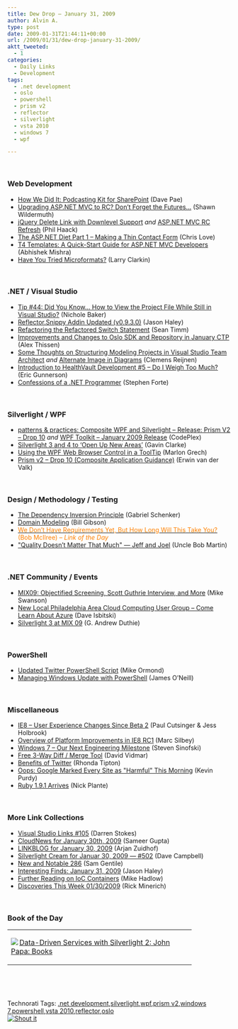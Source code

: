 ```yaml
---
title: Dew Drop – January 31, 2009
author: Alvin A.
type: post
date: 2009-01-31T21:44:11+00:00
url: /2009/01/31/dew-drop-january-31-2009/
aktt_tweeted:
  - 1
categories:
  - Daily Links
  - Development
tags:
  - .net development
  - oslo
  - powershell
  - prism v2
  - reflector
  - silverlight
  - vsta 2010
  - windows 7
  - wpf

---
```

&#160;

### Web Development

  * <a href="http://blogs.msdn.com/sharepoint/archive/2009/01/29/how-did-they-do-it-podcasting-kit-for-sharepoint.aspx" target="_blank">How We Did It: Podcasting Kit for SharePoint</a> (Dave Pae)
  * <a href="http://wildermuth.com/2009/01/30/Upgrading_ASP_NET_MVC_to_RC_Don_t_Forget_the_Futures" target="_blank">Upgrading ASP.NET MVC to RC? Don&#8217;t Forget the Futures&#8230;</a> (Shawn Wildermuth)
  * <a href="http://haacked.com/archive/2009/01/30/delete-link-with-downlevel-support.aspx" target="_blank">jQuery Delete Link with Downlevel Support</a>&#160;_and_&#160;<a href="http://haacked.com/archive/2009/01/30/aspnetmvc-refresh.aspx" target="_blank">ASP.NET MVC RC Refresh</a> (Phil Haack)
  * <a href="http://professionalaspnet.com/archive/2009/01/30/The-ASP.NET-Diet-Part-1-_1320_-Making-a-Thin-Contact-Form.aspx" target="_blank">The ASP.NET Diet Part 1 &#8211; Making a Thin Contact Form</a> (Chris Love)
  * <a href="http://blogs.msdn.com/webdevtools/archive/2009/01/29/t4-templates-a-quick-start-guide-for-asp-net-mvc-developers.aspx" target="_blank">T4 Templates: A Quick-Start Guide for ASP.NET MVC Developers</a> (Abhishek Mishra)
  * <a href="http://eraserandcrowbar.com/2009/01/30/HaveYouTriedMicroformats.aspx" target="_blank">Have You Tried Microformats?</a> (Larry Clarkin)

&#160;

### .NET / Visual Studio

  * <a href="http://blogs.msdn.com/webdevelopertips/archive/2009/01/29/tip-44-did-you-know-how-to-view-the-project-file-while-still-in-visual-studio.aspx" target="_blank">Tip #44: Did You Know&#8230; How to View the Project File While Still in Visual Studio?</a> (Nichole Baker)
  * <a href="http://jasonhaley.com/blog/archive/2009/01/30/142816.aspx" target="_blank">Reflector.Snippy Addin Updated (v0.9.3.0)</a> (Jason Haley)
  * <a href="http://elegantcode.com/2009/01/31/refactoring-the-refactored-switch-statement/" target="_blank">Refactoring the Refactored Switch Statement</a> (Sean Timm)
  * <a href="http://www.alexthissen.nl/blogs/main/archive/2009/01/31/improvements-and-changes-to-oslo-sdk-and-repository-in-january-ctp.aspx" target="_blank">Improvements and Changes to Oslo SDK and Repository in January CTP</a> (Alex Thissen)
  * <a href="http://www.clemensreijnen.nl/post/Some-thoughts-on-Structuring-modeling-projects-in-Visual-Studio-Team-Architect.aspx" target="_blank">Some Thoughts on Structuring Modeling Projects in Visual Studio Team Architect</a>&#160;_and_&#160;<a href="http://www.clemensreijnen.nl/post/Alternate-Image-in-Diagrams.aspx" target="_blank">Alternate Image in Diagrams</a> (Clemens Reijnen)
  * <a href="http://blogs.msdn.com/ericgu/archive/2009/01/30/introduction-to-healthvault-development-5-do-i-weigh-too-much.aspx" target="_blank">Introduction to HealthVault Development #5 &#8211; Do I Weigh Too Much?</a> (Eric Gunnerson)
  * <a href="http://www.stephenforte.net/PermaLink,guid,d9f65cfa-2b05-44fa-bccb-f676042df87f.aspx" target="_blank">Confessions of a .NET Programmer</a> (Stephen Forte)

&#160;

### Silverlight / WPF

  * <a href="http://www.codeplex.com/CompositeWPF/Release/ProjectReleases.aspx?ReleaseId=22566" target="_blank">patterns & practices: Composite WPF and Silverlight &#8211; Release: Prism V2 &#8211; Drop 10</a>&#160;_and_&#160;<a href="http://www.codeplex.com/wpf/Release/ProjectReleases.aspx?ReleaseId=22567" target="_blank">WPF Toolkit &#8211; January 2009 Release</a> (CodePlex)
  * <a href="http://www.theregister.co.uk/2009/01/30/guthrie_silverlight_3_and_4/" target="_blank">Silverlight 3 and 4 to &#8216;Open Up New Areas&#8217;</a> (Gavin Clarke)
  * <a href="http://marlongrech.wordpress.com/2009/01/31/using-the-wpf-web-browser-control-in-a-tooltip/" target="_blank">Using the WPF Web Browser Control in a ToolTip</a> (Marlon Grech)
  * <a href="http://blogs.msdn.com/erwinvandervalk/archive/2009/01/30/prism-v2-drop-10-composite-application-guidance.aspx" target="_blank">Prism v2 &#8211; Drop 10 (Composite Application Guidance)</a> (Erwin van der Valk)

&#160;

### Design / Methodology / Testing

  * <a href="http://www.lostechies.com/blogs/gabrielschenker/archive/2009/01/30/the-dependency-inversion-principle.aspx" target="_blank">The Dependency Inversion Principle</a> (Gabriel Schenker)
  * <a href="http://blogs.msdn.com/billgibson/archive/2009/01/27/domain-modeling.aspx" target="_blank">Domain Modeling</a> (Bill Gibson)
  * <a href="http://enterprisearchitect.typepad.com/ea/2009/01/we-dont-have-requirements-yet-but-how-long-will-this-take-you.html" target="_blank"><font color="#ff8000">We Don&#8217;t Have Requirements Yet, But How Long Will This Take You?</font></a> <font color="#ff8000">(Bob McIlree) <em>– Link of the Day</em></font>
  * <a href="http://blog.objectmentor.com/articles/2009/01/31/quality-doesnt-matter-that-much-jeff-and-joel" target="_blank">"Quality Doesn&#8217;t Matter That Much" &#8212; Jeff and Joel</a> (Uncle Bob Martin)

&#160;

### .NET Community / Events

  * <a href="http://blogs.msdn.com/mswanson/archive/2009/01/28/mix09-objectified-screening-scott-guthrie-interview-and-more.aspx" target="_blank">MIX09: Objectified Screening, Scott Guthrie Interview, and More</a> (Mike Swanson)
  * <a href="http://blogs.msdn.com/davedev/archive/2009/01/30/new-local-philadelphia-area-cloud-computing-user-group-come-learn-about-azure.aspx" target="_blank">New Local Philadelphia Area Cloud Computing User Group &#8211; Come Learn About Azure</a> (Dave Isbitski)
  * <a href="http://blogs.msdn.com/gduthie/archive/2009/01/30/silverlight-3-at-mix-09.aspx" target="_blank">Silverlight 3 at MIX 09</a> (G. Andrew Duthie)

&#160;

### PowerShell

  * <a href="http://blogs.msdn.com/mikeormond/archive/2009/01/30/updated-twitter-powershell-script.aspx" target="_blank">Updated Twitter PowerShell Script</a> (Mike Ormond)
  * <a href="http://blogs.technet.com/jamesone/archive/2009/01/27/managing-windows-update-with-powershell.aspx" target="_blank">Managing Windows Update with PowerShell</a> (James O’Neill)

&#160;

### Miscellaneous

  * <a href="http://blogs.msdn.com/ie/archive/2009/01/28/user-experience-changes-since-beta-2.aspx" target="_blank">IE8 &#8211; User Experience Changes Since Beta 2</a> (Paul Cutsinger & Jess Holbrook)
  * <a href="http://blogs.msdn.com/ie/archive/2009/01/29/overview-of-platform-improvements-in-ie8-rc1.aspx" target="_blank">Overview of Platform Improvements in IE8 RC1</a> (Marc Silbey)
  * <a href="http://blogs.msdn.com/e7/archive/2009/01/30/our-next-engineering-milestone.aspx" target="_blank">Windows 7 &#8211; Our Next Engineering Milestone</a> (Steven Sinofski)
  * <a href="http://vidmar.net/weblog/archive/2009/01/30/free-3-way-diif--merge-tool.aspx" target="_blank">Free 3-Way Diff / Merge Tool</a> (David Vidmar)
  * <a href="http://rtipton.wordpress.com/2009/01/30/benefits-of-twitter/" target="_blank">Benefits of Twitter</a> (Rhonda Tipton)
  * <a href="http://lifehacker.com/5143489/google-marked-every-site-as-harmful-this-morning" target="_blank">Oops: Google Marked Every Site as "Harmful" This Morning</a> (Kevin Purdy)
  * <a href="http://dobbscodetalk.com/index.php?option=com_myblog&show=Ruby-1.9.1.html&Itemid=29" target="_blank">Ruby 1.9.1 Arrives</a> (Nick Plante)

&#160;

### More Link Collections

  * <a href="http://visualstudiohacks.com/blog/visual-studio-links-105/" target="_blank">Visual Studio Links #105</a> (Darren Stokes)
  * <a href="http://www.cloudave.com/link/cloudnews-for-january-30th-2009" target="_blank">CloudNews for January 30th, 2009</a> (Sameer Gupta)
  * <a href="http://www.arjansworld.com/2009/01/30/linkblog-for-january-30-2009/" target="_blank">LINKBLOG for January 30, 2009</a> (Arjan Zuidhof)
  * <a href="http://geekswithblogs.net/WynApseTechnicalMusings/archive/2009/01/30/129104.aspx" target="_blank">Silverlight Cream for Januar 30, 2009 &#8212; #502</a> (Dave Campbell)
  * <a href="http://samgentile.com/Web/new-and-notable/new-and-notable-286/" target="_blank">New and Notable 286</a> (Sam Gentile)
  * <a href="http://jasonhaley.com/blog/archive/2009/01/31/142819.aspx" target="_blank">Interesting Finds: January 31, 2009</a> (Jason Haley)
  * <a href="http://mikehadlow.blogspot.com/2009/01/further-reading-on-ioc-containers.html" target="_blank">Further Reading on IoC Containers</a> (Mike Hadlow)
  * <a href="http://www.atalasoft.com/cs/blogs/rickm/archive/2009/01/30/discoveries-this-week-01-30-2009.aspx" target="_blank">Discoveries This Week 01/30/2009</a> (Rick Minerich)

&#160;

### Book of the Day

<div style="padding-bottom: 0px; margin: 0px; padding-left: 0px; padding-right: 0px; display: inline; float: none; padding-top: 0px" id="scid:7dc1bd33-94bd-46fd-a20b-0131235bcd47:51c5c5c6-a404-431d-955c-9606b22c0a24" class="wlWriterSmartContent">
  <table cellspacing="0" cellpadding="2" width="400" border="0" unselectable="on">
    <tr>
      <td valign="top" width="400">
        <p>
          <a title="Data-Driven Services with Silverlight 2: John Papa: Books" href="http://www.amazon.com/exec/obidos/ASIN/0596523092/alvinashcraft-20"><img data-recalc-dims="1" decoding="async" src="https://i0.wp.com/images.amazon.com/images/P/0596523092.01.MZZZZZZZ.jpg?w=660" border="0" align="left" style="float:left" />Data-Driven Services with Silverlight 2: John Papa: Books</a>
        </p>
      </td>
    </tr>
  </table>
</div>

&#160;

<div style="padding-bottom: 0px; margin: 0px; padding-left: 0px; padding-right: 0px; display: inline; float: none; padding-top: 0px" id="scid:C16BAC14-9A3D-4c50-9394-FBFEF7A93539:964f5dd8-ff21-4b17-ab90-68de4dd3201b" class="wlWriterSmartContent">
  <!--dotnetkickit-->
</div>

&#160;

<div style="padding-bottom: 0px; margin: 0px; padding-left: 0px; padding-right: 0px; display: inline; float: none; padding-top: 0px" id="scid:0767317B-992E-4b12-91E0-4F059A8CECA8:20201a8c-f090-485e-a3d7-4819b968abfb" class="wlWriterSmartContent">
  Technorati Tags: <a href="http://technorati.com/tags/.net+development" rel="tag">.net development</a>,<a href="http://technorati.com/tags/silverlight" rel="tag">silverlight</a>,<a href="http://technorati.com/tags/wpf" rel="tag">wpf</a>,<a href="http://technorati.com/tags/prism+v2" rel="tag">prism v2</a>,<a href="http://technorati.com/tags/windows+7" rel="tag">windows 7</a>,<a href="http://technorati.com/tags/powershell" rel="tag">powershell</a>,<a href="http://technorati.com/tags/vsta+2010" rel="tag">vsta 2010</a>,<a href="http://technorati.com/tags/reflector" rel="tag">reflector</a>,<a href="http://technorati.com/tags/oslo" rel="tag">oslo</a>
</div>

<div class="wlWriterHeaderFooter" style="margin:0px; padding:0px 0px 0px 0px;">
  <div class="shoutIt">
    <a rev="vote-for" href="http://dotnetshoutout.com/Submit?url=http%3a%2f%2fwww.alvinashcraft.com%2f2009%2f01%2f31%2fdew-drop-january-31-2009%2f&title=Dew+Drop+-+January+31%2c+2009"><img decoding="async" alt="Shout it" src="http://dotnetshoutout.com/image.axd?url=https://morningdew-bpc6g3a0fgaxdxcu.eastus2-01.azurewebsites.net/2009/01/31/dew-drop-january-31-2009/" style="border:0px" /></a>
  </div>
</div>